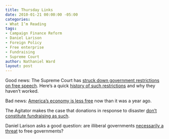 ```yaml
---
title: Thursday Links
date: 2010-01-21 00:00:00 -05:00
categories:
- What I’m Reading
tags:
- Campaign Finance Reform
- Daniel Larison
- Foreign Policy
- Free enterprise
- Fundraising
- Supreme Court
author: Nathaniel Ward
layout: post
---
```


Good news: The Supreme Court has [struck down government restrictions on free speech][1]. Here’s a quick [history of such restrictions][2] and why they haven’t worked.

Bad news: [America’s economy is less free][3] now than it was a year ago.

The Agitator makes the case that donations in response to disaster [don’t constitute fundraising as such][4].

Daniel Larison asks a good question: are illiberal governments [necessarily a threat][5] to free governments?

 [1]: http://docs.google.com/viewer?url=http://www.supremecourtus.gov/opinions/09pdf/08-205.pdf
 [2]: http://www.nationalaffairs.com/publications/detail/the-myth-of-campaign-finance-reform
 [3]: http://www.heritage.org/index/Country/UnitedStates
 [4]: http://www.theagitator.net/dont-miss-these-posts/gift-receiving-vs-fundraising/
 [5]: http://www.amconmag.com/larison/2010/01/18/democracy-promotion-and-hegemonism/